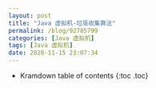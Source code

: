 ```yaml
---
layout: post
title: "Java 虚拟机-垃圾收集算法"
permalink: /blog/92785799
categories: [Java 虚拟机]
tags: [Java 虚拟机]
date: 2020-11-15 23:07:34
---
```


* Kramdown table of contents
{:toc .toc}
